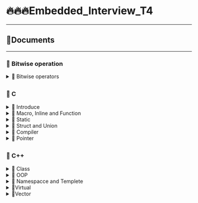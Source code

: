 # 🔥🔥🔥Embedded_Interview_T4
-------------------------------------------------------------
## 🧾Documents
-------------------------------------------------------------

### 💊 Bitwise operation

<details>

<summary> 🔸 Bitwise operators</summary>
   
### **AND**   
 
> - Tương tự phép nhân
> - Ký hiệu: **&**
   
|  A  |  B  | A & B |
| --- | --- | ----- |
|  0  |  0  |   0   |
|  0  |  1  |   0   |
|  1  |  0  |   0   |
|  1  |  1  |   1   |

> Dùng toán tử AND để kiểm tra tính chẵn lẽ của số nhị phân dễ dàng hoặc xóa các bit trong một thanh ghi.
> ```ruby
> 0110 (số thập phân 6)
> AND 1101 (số thập phân 13)  // xóa đi bit thứ 2
> = 0100 (số thập phân 4)
> ```
   


### **OR**   
 
> - Tương tự phép cộng
> - Ký hiệu: **|**
   
|  A  |  B  | A or B |
| --- | --- | ----- |
|  0  |  0  |   0   |
|  0  |  1  |   1   |
|  1  |  0  |   1   |
|  1  |  1  |   1   |

> - Phép toán thao tác bit OR có thể được sử dụng để thiết đặt bit được chọn thành 1. Ví dụ: Nó có thể được sử dụng để bật (set) một bit (hoặc cờ) trong thanh ghi, trong đó mỗi bit đại diện cho một trạng thái trong phép logic đúng sai (boolean). Vì thế, 0010 (số 2 thập phân) có thể được xem là một bộ 4 cờ, trong đó cờ thứ nhất, thứ ba và thứ tư là trống (0)  và cờ thứ hai được bật (1). Cờ thứ tư có thể được bật bằng cách thực hiện phép toán thao tác bit OR giữa giá trị này và một dãy bit với duy nhất bộ bit thứ 4:
> ```ruby
> 0010 (số thập phân 2)
> OR 1000 (số thập phân 8)
> 1010 (số thập phân 10)
> ```
> - Kỹ thuật này là một cách hiệu quả để lưu trữ một số trong những giá trị phép toán logic đúng sai (boolean) sử dụng ít bộ nhớ nhất có thể.
> - Khi làm việc với các máy không có nhiều không gian bộ nhớ trống, các lập trình viên thường áp dụng kĩ thuật trên. Lúc đó, thay vì khai báo tám biến kiểu bool (C++) độc lập, người ta sử dụng từng bit riêng lẻ của một byte để biểu diễn giá trị cho tám biến đó.`
   
</details>


















##

### 💊 C

<details>

<summary> 🔸 Introduce</summary>
   
> - C là một ngôn ngữ lập trình cấp trung được phát triển bởi Dennis M. Ritchie để phát triển hệ điều hành UNIX tại Bell Labs. C được thực thi lần đầu tiên trên máy tính DEC PDP-11 vào năm 1972. 
> - Năm 1978, Brian Kernighan và Dennis Ritchie đưa ra mô tả C đầu tiên công khai về C, nay được gọi là tiêu chuẩn K & R.
> - Ngôn ngữ C được phát triển để tạo ra các ứng dụng hệ thống trực tiếp tương tác với các thiết bị phần cứng như trình điều khiển, kernals vv.
> - Ngôn ngữ lập trình Java, Hệ điều hành UNIX, trình biên dịch C và tất cả các chương trình ứng dụng UNIX đều đã được viết bằng C.
> - Lập trình C được coi là cơ sở cho các ngôn ngữ lập trình khác, đó là lý do tại sao nó được biết đến như là ngôn ngữ mẹ. Hầu hết các trình biên dịch, JVMs, Kernals vv được viết bằng ngôn ngữ C và hầu hết các ngôn ngữ theo cú pháp C, như C ++, Java vv.
> - Nó cung cấp các khái niệm cốt lõi như mảng, chức năng, xử lý tập tin vv được sử dụng trong nhiều ngôn ngữ như C ++, java, C # v.v.
   
</details>

<details>

<summary>🔸 Macro, Inline and Function</summary>

###  **Macro**
   
> - Được xử lý bởi preprocessor
> - Thay thế đoạn code được khai báo macro vào bất cứ chỗ nào xuất hiện macro đó
>>   ```ruby
>>   VD: #define SUM(a,b)     (a+b)
>>   ```
> - Preprocessor khi gặp bất kỳ lời gọi SUM(first+last) nào thì thay ngay bằng (first+last)

### **Inline**
   
> - Được xử lý bởi compiler
> - Được khai báo với từ khóa inline
> - Khi compiler thấy bất kỳ chỗ nào xuất hiện inline function, nó sẽ thay thế chỗ đó bởi định nghĩa của hàm đã được compile tương ứng. –> Phần được thay thế không phải code mà là đoạn code đã được compile
   
### **Function**
   
> - Hàm bình thường, khi thấy hàm được gọi, chương trình lưu đia chỉ hiện tại vào ***Stack Pointer***, sau đó chỏ con trỏ PC đến phân vùng nhớ của hàm được gọi. Thực thi câu lệnh của hàm được gọi, lấy kết quả lưu vào ***Stack***. Sau đó nó quay lại vào ***Stack Pointer***, lấy địa chỉ đó ra và tiếp tục chạy tiếp chương trình.
> - Như có thể thấy, các này khiến chương trình tốn thời gian hơn là chỉ cần thay thế đoạn code đã được compile (cách của inline function).
   
### 💹 Compare
> - Macro đơn giản là chỉ thay thế đoạn code macro vào chỗ được gọi trước khi được biên dịch
> - Inline thay thế đoạn mã code đã được biên dịch vào chỗ được gọi
> - Hàm bình thường phải tạo một function call, lưu địa chỉ trước khi gọi hàm vào stack sau đó mới thực hiện hàm và sau cùng là quay trở về địa chỉ trên stack trước khi gọi hàm và thực hiện tiếp chương trình
> - Macro khiến code trở nên dài hơn rất nhiều so với bình thường nhưng thời gian chạy nhanh.
> - Hàm inline cũng khiến code dài hơn, tuy nhiên nó làm giảm thời gian chạy chương trình
> - Hàm bình thường sẽ phải gọi function call nên tốn thời gian hơn inline function nhưng code ngắn gọn hơn.

</details>   

<details>

<summary>🔸 Static</summary>
   
### Static cục bộ
   
> Khi 1 biến cục bộ được khai báo với từ khóa static. Biến sẽ chỉ được khởi tạo 1 lần duy nhất và tồn tại suốt thời gian chạy chương trình. Giá trị của nó không bị mất đi ngay cả khi kết thúc hàm. Tuy nhiên khác với biến toàn cục có thể gọi trong tất cả mọi nơi trong chương trình, thì biến cục bộ static chỉ có thể được gọi trong nội bộ hàm khởi tạo ra nó. Mỗi lần hàm được gọi, giá trị của biến chính bằng giá trị tại lần gần nhất hàm được gọi.   
   
### Stactic toàn cục   
> Biến toàn cục static sẽ chỉ có thể được truy cập và sử dụng trong File khai báo nó, các File khác không có cách nào truy cập được. 
   
</details>   

<details>

<summary>🔸 Struct and Union</summary>  

> Về mặt ý nghĩa, struct và union cơ bản giống nhau. Tuy nhiên, về mặt lưu trữ trong bộ nhớ, chúng có sự khác biệt rõ rệt như sau:
>> - Struct: Dữ liệu của các thành viên của struct được lưu trữ ở những vùng nhớ khác nhau. Do đó kích thước của 1 struct tối thiểu bằng kích thước các thành viên cộng lại tại vì còn phụ thuộc vào bộ nhớ đệm (struct padding)
>> - Union : Dữ liệu các thành viên sẽ dùng chung 1 vùng nhớ. Kích thước của union được tính là kích thước lớn nhất của kiểu dữ liệu trong union. Việc thay đổi nội dung của 1 thành viên sẽ dẫn đến thay đổi nội dung của các thành viên khác.

</details>     

<details>

<summary>🔸 Compiler</summary>
   
> Quy trình dịch là quá trình chuyển đổi từ ngôn ngữ bậc cao (NNBC) (C/C++, Pascal, Java, C#…) sang ngôn ngữ đích (ngôn ngữ máy) để máy tính có thể hiểu và thực thi. Ngôn ngữ lập trình C là một ngôn ngữ dạng biên dịch. Chương trình được viết bằng C muốn chạy được trên máy tính phải trải qua một quá trình biên dịch để chuyển đổi từ dạng mã nguồn sang chương trình dạng mã thực thi. Quá trình được chia ra làm 4 giai đoạn chính:
>> - 	Giai đoàn tiền xử lý (Pre-processor)
>> -	Giai đoạn dịch NNBC sang Asembly (Compiler)
>> - 	Giai đoạn dịch asembly sang ngôn ngữ máy (Asember)
>> -	Giai đoạn liên kết (Linker)
   
   ![image](https://github.com/KhaNguyen-UTE/Embedded_Interview/assets/84505849/52d3dd8f-a648-47ed-a00c-5418478a37f0)
   
1. **Giai đoạn tiền xử lý – Preprocessor**
   
> - Giai đoạn này sẽ thực hiện:
>>   - Nhận mã nguồn
>>   - Xóa bỏ tất cả chú thích, comments của chương trình
>>   - Chỉ thị tiền xử lý (bắt đầu bằng #) cũng được xử lý
> - Ví dụ: chỉ thị #include cho phép ghép thêm mã chương trình của một tệp tiêu để vào mã nguồn cần dịch. Các hằng số được định nghĩa bằng #define sẽ được thay thế bằng giá trị cụ thể tại mỗi nơi sử dụng trong chương trình.
   
2. **Công đoạn dịch Ngôn Ngữ Bậc Cao sang Assembly**
   
> - Phân tích cú pháp (syntax) của mã nguồn NNBC.
> - Chuyển chúng sang dạng mã Assembly là một ngôn ngữ bậc thấp (hợp ngữ) gần với tập lệnh của bộ vi xử lý.
   
3. **Công đoạn dịch Assembly**
   
> - Dich chương trình => Sang mã máy 0 và 1.
> - Một tệp mã máy (.obj) sinh ra trong hệ thống sau đó.
   
4. **Giai đoạn Linker**
   
> - Trong giai đoạn này mã máy của một chương trình dịch từ nhiều nguồn (file .c hoặc file thư viện .lib) được liên kết lại với nhau để tạo thành chương trình đích duy nhất.
> - Mã máy của các hàm thư viện gọi trong chương trình cũng được đưa vào chương trình cuối trong giai đoạn này.
> - Chính vì vậy mà các lỗi liên quan đến việc gọi hàm hay sử dụng biến tổng thể mà không tồn tại sẽ bị phát hiện. Kể cả lỗi viết chương trình chính không có hàm main() cũng được phát hiện trong liên kết.
> - Kết thúc quá trình tất cả các đối tượng được liên kết lại với nhau thành một chương trình có thể thực thi được (executable hay .exe) thống nhất.
   
</details>   

<details>

<summary>🔸 Pointer</summary>    

### **Tổng quát**

> Bộ nhớ RAM chứa rất nhiều ô nhớ, mỗi ô nhớ có kích thước 1 byte.
> Mỗi ô nhớ có địa chỉ duy nhất và địa chỉ này được đánh số từ 0 trở đi. Nếu CPU 32 bit thì có 2^32 địa chỉ có thể đánh cho các ô nhớ trong RAM.
   
![image](https://github.com/KhaNguyen-UTE/Embedded_Interview/assets/84505849/78254da9-8f27-4c57-b858-21ac9ae3b21d)

> Khi khai báo biến, trình biên dịch dành riêng một vùng nhớ với địa chỉ duy nhất để lưu biến. Trình biên dịch có nhiệm vụ liên kết địa chỉ ô nhớ đó với tên biến. Khi gọi tên biến, nó sẽ truy xuất tự động đến ô nhớ đã liên kết với tên biến để lấy dữ liệu. Các bạn phải luôn phân biệt giữa địa chỉ bộ nhớ và dữ liệu được lưu trong đó.
   
![image](https://github.com/KhaNguyen-UTE/Embedded_Interview/assets/84505849/083070ea-72f1-4c19-9d46-c888e2e7e642)
 
> Địa chỉ của biến bản chất cũng là một con số thường được biểu diễn ở hệ cơ số 16. Ta có thể sử dụng con trỏ (pointer) để lưu địa chỉ của các biến.
   
### **Con trỏ là gì**
   
> Trong ngôn ngữ C/C++, con trỏ (pointer) là những biến lưu trữ địa chỉ bộ nhớ của những biến khác.
   
![image](https://github.com/KhaNguyen-UTE/Embedded_Interview/assets/84505849/de60652b-39ca-484f-a139-58c742ae50f3)
 
> Trong hình trên, biến var lưu giá trị 5 có địa chỉ là 0x61ff08. Biến pointVar là biến con trỏ, lưu địa chỉ của biến var (trỏ đến vùng nhớ của biến var), tức là nó lưu giá trị 0x61ff08.
   
🔹 **Con trỏ NULL**
> Con trỏ NULL là con trỏ lưu địa chỉ 0x00000000. Tức địa chỉ bộ nhớ 0, có ý nghĩa đặc biệt, cho biết con trỏ không trỏ vào đâu cả.
   
```ruby
int *p2;//con trỏ chưa khởi tạo, vẫn trỏ đến một vùng nhớ nào đó không xác định
int *p3 = NULL;//con trỏ null không trỏ đến vùng nhớ nào
```   
🔹 **Kích thước của con trỏ**
   
Ví dụ các khai báo con trỏ sau:

```ruby   
char *p1;
int *p2;
float *p3;
double *p4;
```
   
> ❗ Con trỏ chỉ lưu địa chỉ nên kích thước của mọi con trỏ là ***như nhau***. Kích thước này phụ thuộc vào môi trường hệ thống máy tính:
>> - Môi trường Windows 32 bit: 4 bytes
>> - Môi trường Windows 64 bit: 8 bytes
   
🔹 **Một số lưu ý khi sử dụng con trỏ**
 
Khi khởi tạo con trỏ NULL -> Chữ NULL phải viết hoa, viết thường null sẽ bị lỗi

```ruby   
int *p1 = NULL;//đúng
int *p2 = null;//lỗi
```
   
Không nên sử dụng con trỏ khi chưa được khởi tạo. Kết quả tính toán có thể sẽ phát sinh những lỗi không lường trước được nếu chưa khởi tạo con trỏ.
Sử dụng biến con trỏ sai cách.
   
</details>   
   
##

### 💊 C++      
<details>

<summary>🔸 Class</summary>
   
### Khái niệm
> Class hay lớp là một mô tả trừu tượng **(abstract)** của nhóm các đối tượng **(object)** có cùng bản chất, ngược lại mỗi một đối tượng là một thể hiện cụ thể **(instance)** cho những mô tả trừu tượng đó. Một class trong C++ sẽ có các đặc điểm sau:  
> - Một class bao gồm các thành phần dữ liệu (thuộc tính hay property) và các phương thức (hàm thành phần hay method).
> - Class thực chất là một kiểu dữ liệu do người lập trình định nghĩa.
> - Trong C++, từ khóa class sẽ chỉ điểm bắt đầu của một class sẽ được cài đặt.

   
### Khai báo class và sử dụng class
   
```ruby
class Person {
public:
string firstName; // property
string lastName; // property
int age; // property
void fullname() { // method
cout << firstName << ' ' << lastName;
}
}
```
   
 ### Access modifiers & properties declaration
   
> ***Access modifier*** là phạm vi truy cập của các thuộc tính và phương thức sẽ được khai báo bên dưới nó. Có 3 phạm vi truy cập trong C++ là **public**, **private** và **protected**
> - Các thuộc tính và phương thức khai báo public thì có thể được truy cập trực tiếp thông qua instance của class đó. Các thuộc tính nên khai báo là public nếu bạn không có ràng buộc điều kiện trước khi gán (người dùng có thể  thoải mái gán giá trị) hoặc bạn không cần xử lý trước khi trả về giá trị thuộc tính.
> - Các thuộc tính private thường được sử dụng khi bạn không mong muốn người khác có thể tùy ý gán giá trị hoặc là bạn muốn xử lý trước khi trả về giá trị.
> - Đối với protected, các phương thức và thuộc tính chỉ có thể truy cập qua các class kế thừa nó hoặc chính nó.

   
### Method declaration
   
   > Phương thức cũng giống như một hàm bình thường. Nó có thể có hoặc không có tham số, không trả về giá trị và thậm chí là override hàm.
     Đối với phương thức thì có **hai cách** định nghĩa thi hành: định nghĩa thi hành trong lúc định nghĩa class và định nghĩa thi hành bên ngoài class.
 
   👉 **Định nghĩa thi hành bên trong class:**
```ruby
class Animal {
 public:
 string sound;
 void makeNoise() {
 cout << sound;
 }
};
```
   
   👉 **Định nghĩa thi hành bên ngoài class:**
```ruby
class Animal {
 public:
 string sound;
 void makeNoise();
};
void Animal::makeNoise() {
 cout << sound;
}
```

   👉 **Tham số truyền vào phương thức:**  
- Cách 1: Dặt tên trùng với thuộc tính Class bằng cách kết hợp toán tử :: và con trỏ _this_\
- Cách 2: Đặt tên khác với thuộc tính ( thường thêm dấu "_" trước tên tham số giống thuộc tính private
   
🔹 ***Con trỏ this*** : đề cập đến thể hiện hay instance của class đó, thông qua con trỏ this ta có thể truy cập đến các thuộc tính và phương thức.
   
🔹 ***Toán tử phạm vi*** : dùng để xác định phương thức hoặc thuộc tính được gọi từ Class nào.
   
### Constructor
> Constructor hay hàm dựng là một hàm đặc biệt, nó sẽ được gọi ngay khi chúng ta khởi tạo một object. Công dụng chính là khởi gán các thuộc tính
   
### Static member
> Static member hay thành viên tĩnh trong class C++ cũng tương tự như với static variable (biến tĩnh) trong function. Đối với function, sau khi thực hiện xong khối lệnh và thoát thì biến tĩnh vẫn sẽ không mất đi. Đối với class, thành viên tĩnh sẽ là thuộc tính dùng chung cho tất cả các đối tượng của class đó, cho dù là không có đối tượng nào tồn tại. Tức là bạn có thể khai báo nhiều object, mỗi object các thuộc tính của nó đều khác nhau nhưng riêng static thì chỉ có một và static member tồn tại trong suốt chương trình cho dù có hay không có object nào của nó hay nói ngắn gọn là dùng chung một biến static.

</details>


<details>

<summary>🔸 OOP</summary>

### Khái niệm
> OOP Object - Oriented Programming là cách tư duy mới tiếp cận hướng đối tượng để giải quyết các vấn đề bằng máy tính. Là một mô hình dựa trên khái niệm về Class và Object. Nó được sử dụng để tách 1 chương trình thành các phần đơn giản hơn, có thể tái sử dụng.

### Các đặc tính của lập trình hướng đối tượng
> Có 4 đặc tính: Kế thừa, Trừu tượng, Đa hình và Đóng gói

👉 **Tính kế thừa / Inheritance**
- Có 3 loại kế thừa : public, private và protected
   
   > Có nghĩa là một Class có thể kế thừa lại Class trước đó. Class kế thừa được gọi là Class con hay còn gọi là _subclass_. Class được kế thừa gọi là class cha hay còn gọi là _superclass_. Ngoài ra còn có thể mở rộng thêm các thành phần kế thừa và bổ sung thêm các thành phần mới.
   
👉 **Tính trừu tượng / Abstraction**
- Chỉ cần biết kết quả chứ không quan tâm cách làm
   > Là một khả năng mà chương trình có thể bỏ qua sự phức tạp bằng cách tập trung vào cốt lõi của thông tin cần xử lý. Điều đó có nghĩa, bạn có thể xử lý một đối tượng bằng cách gọi tên một phương thức và thu về kết quả xử lý, mà không cần biết làm cách nào đối tượng đó được các thao tác trong class.

👉 **Tính đa hình / Polymorphism**
- Có thể đạt được đa hình theo kiểu ghi đè phương thức (Method Overriding) hoặc nạp chồng phương thức ( Method Overloading)
   > Là một khả năng mà một phương thức trong class có thể đưa ra các kết quả hoàn toàn khác nhau, tùy thuộc vào dữ liệu được xử lý.
   
👉 **Tính đóng gói / Encapsulation**
- Mỗi thuộc tính sẽ có phạm vi truy cập hay còn gọi là access modifier -> Private
   > Có ý nghĩa không cho phép người sử dụng các đối tượng thay đổi trạng thái nội tại của một đối tượng, mà chỉ có phương thức nội tại của đối tượng có thể thay đổi chính nó. Điều đó có nghĩa, dữ liệu và thông tin sẽ được đóng gói lại, giúp các tác động bên ngoài một đối tượng không thể làm thay đổi đối tượng đó, nên sẽ đảm bảo tính toàn vẹn của đối tượng, cũng như giúp dấu đi các dữ liệu thông tin cần được che giấu.

</details>

<details>

<summary>🔸 Namespacce and Templete</summary>
   
### Namespace
   > Namespace là từ khóa trong C++ được sử dụng để định nghĩa một phạm vi nhằm mục đích phân biệt các hàm, lớp, biến, ... cùng tên trong các thư viện khác nhau. Thông thưognf ta hay dùng namespace "std" trong thư viện iostream

### Templete
   > Là một từ khóa trong C++, và là một kiểu dữ liệu trừu tượng tổng quát hóa cho các kiểu dữ liệu int, float, double, bool...
     Template trong C++ có **2 loại** đó là _ function template_ & _class template_.
     Template giúp người lập trình định nghĩa tổng quát cho hàm và lớp thay vì phải nạp chồng (overloading) cho từng hàm hay phương thức với những kiểu dữ liệu khác nhau.

</details>

<details>

<summary>🔸Virtual</summary>
   
> Là một hàm thành viên trong lớp cơ sở mà lớp dẫn xuất khi kế thừa cần ***phải định nghĩa lại***.
> Hàm ảo được sử dụng trong lớp cơ sở khi cần đảm bảo hàm ảo đó sẽ được định  nghĩa lại trong lớp dẫn xuất. Việc này rất cần thiết trong trường hợp con trỏ có  kiểu là lớp cơ sở trỏ đến _đối tượng của lớp dẫn xuất_ ( hàm dẫn xuất được coi là khốp với lớp cơ sở nếu có cùng tên, loại tham số 'cho dù có là const' và kiểu trả về của hàm trong lớpcơ sở. Các hàm như vậy được gọi là ghi đè (Overiding).
> Hàm ảo chỉ khác hàm thành phần thông thường khi được gọi từ một con trỏ. Sử  dụng hàm ảo khi muốn con trỏ đang trỏ tới đối tượng của lớp nào thì hàm thành phần của lớp đó sẽ được gọi mà không xem xét đến kiểu của con trỏ.
   
❗**Lưu ý**: Con trỏ của lớp cơ sở có thể chứa địa chỉ của đối tượng thuộc lớp dẫn xuất, nhưng ngược lại thì không được.
   
</details>

<details>

<summary>🔸Vector</summary>
   
> Giống như là mảng (array), vector trong C++ là một đối tượng dùng để chứa các đối  tượng khác, và các đối tượng được chứa này cũng được lưu trữ một cách liên tiếp  trong vector. Tuy nhiên, nếu như số lượng phần tử (size) của một mảng là cố định, thì ở vector, nó hoàn toàn có thể _thay đổi_ trong suốt quá trình làm việc của chương trình. 

📓 **Modifiers**
   1. **push_back()**: Hàm đẩy một phần tử vào vị trí sau cùng của vector. Nếu kiểu của đối tượng được truyền dưới dạng tham số trong push_back() không giống với kiểu 
của vector thì sẽ bị ném ra.
```ruby
ten-vector.push_back(ten-cua-phan-tu);
```
   
2. **assign()**: Nó gán một giá trị mới cho các phần tử vector bằng cách thay thế các  giá trị cũ.
```ruby  
ten-vector.assign(int size, int value);
```   
   
3. **pop_back()**: Hàm pop_back () được sử dụng để xóa đi phần tử cuối cùng một vector.
```ruby
ten-vector.pop_back();   
```  
   
4. **insert()**: Hàm này chèn các phần tử mới vào trước phần tử trước vị trí được trỏ bởi vòng lặp. Chúng ta cũng có thể chuyển một số đối số thứ ba, đếm số lần phần tử được chèn vào trước vị trí được trỏ.
```ruby
ten-vector.insert(position, value);   
```    
   
5. **erase()**: Hàm được sử dụng để xóa các phần tử tùy theo vị trí vùng chứa
```ruby
ten-vector.erase(position);

ten-vector.erase(start-position, end-position);   
```      
   
6. **emplace()**: Nó mở rộng vùng chứa bằng cách chèn phần tử mới vào
```ruby
ten-vector.emplace(ten-vector.position, element);   
```   
   
7. **emplace_back()**: Nó được sử dụng để chèn một phần tử mới vào vùng chứa vector, phần tử mới sẽ được thêm vào cuối vector
```ruby
ten-vector.emplace_back(value);   
```    
   
8. **swap()**: Hàm được sử dụng để hoán đổi nội dung của một vector này với một vector khác cùng kiểu. Kích thước có thể khác nhau.
```ruby
ten-vector-1.swap(ten-vector-2);   
```      
   
9. **clear()**: Hàm được sử dụng để loại bỏ tất cả các phần tử của vùng chứa vector
```ruby
ten-vector.clear();  
``` 

   
</details>

